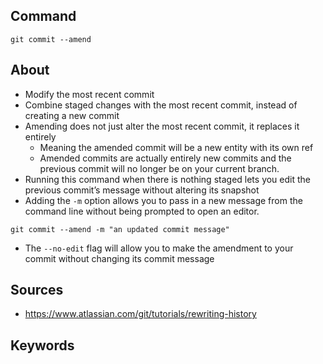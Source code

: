 ## Command
`git commit --amend`

## About
- Modify the most recent commit
- Combine staged changes with the most recent commit, instead of creating a new commit
- Amending does not just alter the most recent commit, it replaces it entirely
	- Meaning the amended commit will be a new entity with its own ref
	- Amended commits are actually entirely new commits and the previous commit will no longer be on your current branch.
- Running this command when there is nothing staged lets you edit the previous commit’s message without altering its snapshot
- Adding the `-m` option allows you to pass in a new message from the command line without being prompted to open an editor.
```git
git commit --amend -m "an updated commit message"
```
- The `--no-edit` flag will allow you to make the amendment to your commit without changing its commit message

## Sources
- https://www.atlassian.com/git/tutorials/rewriting-history
## Keywords
